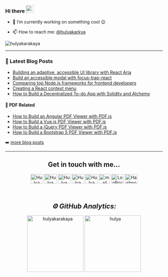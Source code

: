 ### Hi there <img src="https://media.giphy.com/media/hvRJCLFzcasrR4ia7z/giphy.gif" width="24" />

- 🔭 I’m currently working on something cool :wink:
<!-- - 🌱 I have published my first online course [Node.js Getting Started](https://skl.sh/2Nrrj9g) and my slides [here](https://slides.com/hulyakarakaya/deck). -->
<!-- - 💬 Ask me about anything related to Javascript/React/Express/Node -->
<!-- - 🎗 Certified in [Azure Data](https://www.credly.com/badges/81a0e067-9522-4c22-a62a-b0975298d948/public_url) and [Azure Fundamentals](https://www.credly.com/badges/c0324318-5bae-4728-a2a2-f5720242006f/public_url) -->
<!-- - 🏆 Certified in [Cloud Engineering with Google Cloud](https://www.coursera.org/account/accomplishments/specialization/certificate/CSNCU56GVNZD) -->
<!-- - 🎖 Completed a [Cybersecurity program](https://drive.google.com/file/d/1337A20QLMpFrQMmRZU4OE5zewnRyZbdU/view?usp=sharing) by Google, ICMCP and Security Innovation. -->
- 📫 How to reach me: [@hulyakarkya](https://twitter.com/hulyakarkya)
<!-- - 👩‍💻 Technical writer on [LogRocket](https://blog.logrocket.com/author/hulyakarakaya/), [Hashnode](https://hulyakarakaya.hashnode.dev/) and [Dev.to](https://dev.to/hulyakarakaya) -->
<!-- - ✌🏻 Winner of [North America Facebook Community Challenge](https://developers.facebook.com/blog/post/2020/11/18/2020-developer-circles-community-challenge-regional-winners-announced/) -->
<!-- - ⚡ Fun fact: I'm scared of 🐈 -->

<img src="https://komarev.com/ghpvc/?username=hulyak&label=Profile%20views&color=0e75b6&style=flat" alt="hulyakarakaya" />


---

### 📕 Latest Blog Posts

<!-- BLOG-POST-LIST:START -->
- [Building an adaptive, accessible UI library with React Aria](https://blog.logrocket.com/building-adaptive-accessible-ui-library-react-aria/)
- [Build an accessible modal with focus-trap-react](https://blog.logrocket.com/build-accessible-modal-focus-trap-react/)
- [Comparing top Node.js frameworks for frontend developers](https://blog.logrocket.com/comparing-top-node-js-frameworks-frontend-developers/)
- [Creating a React context menu](https://blog.logrocket.com/creating-react-context-menu/)
- [How to Build a Decentralized To-do App with Solidity and Alchemy](https://hulyakarakaya.hashnode.dev/how-to-build-a-decentralized-to-do-app-with-solidity-and-alchemy)
<!-- BLOG-POST-LIST:END -->


#### 📃 PDF Related

- [How to Build an Angular PDF Viewer with PDF.js](https://pspdfkit.com/blog/2021/how-to-build-an-angular-pdf-viewer-with-pdfjs/)
- [How to Build a Vue.js PDF Viewer with PDF.js](https://pspdfkit.com/blog/2021/how-to-build-a-vuejs-pdf-viewer-with-pdfjs/)
- [How to Build a jQuery PDF Viewer with PDF.js](https://pspdfkit.com/blog/2021/how-to-build-a-jquery-pdf-viewer-with-pdfjs/)
- [How to Build a Bootstrap 5 PDF Viewer with PDF.js](https://pspdfkit.com/blog/2021/how-to-build-a-bootstrap5-pdf-viewer-with-pdfjs/)


➡️ [more blog posts](https://dev.to/hulyakarakaya)

---

<h2 align="center"> Get in touch with me...</h2>
<p align="center">
<a href="https://codepen.io/hulyak" target="blank"><img align="center" src="https://cdn.jsdelivr.net/npm/simple-icons@3.0.1/icons/codepen.svg" alt="Hulya" height="30" width="40" /></a>
<a href="https://codesandbox.io/u/hulyak" target="blank"><img align="center" src="https://cdn.jsdelivr.net/npm/simple-icons@3.0.1/icons/codesandbox.svg" alt="Hulya" height="30" width="40" /></a>
<a href="https://dev.to/hulyakarakaya" target="blank"><img align="center" src="https://cdn.jsdelivr.net/npm/simple-icons@3.0.1/icons/dev-dot-to.svg" alt="Hulya" height="30" width="40" /></a>
<a href="https://twitter.com/hulyakarkya" target="blank"><img align="center" src="https://cdn.jsdelivr.net/npm/simple-icons@3.0.1/icons/twitter.svg" alt="Hulya" height="30" width="40" /></a>
<a href="https://www.linkedin.com/in/hulya-karakaya/" target="blank"><img align="center" src="https://cdn.jsdelivr.net/npm/simple-icons@3.0.1/icons/linkedin.svg" alt="Hulya" height="30" width="40" /></a>
 <a href="mailto:hulyakarakayaa06@gmail.com"><img align="center" alt="mail me" width="35px" src="https://cdn.jsdelivr.net/npm/simple-icons@3.0.1/icons/gmail.svg" height="30" width="40"  /></a>
<a href="https://blog.logrocket.com/author/hulyakarakaya"><img alt="LogRocket" src="https://cdn.jsdelivr.net/npm/simple-icons@3.0.1/icons/blogger.svg" height="30" width="40" align="center" /></a>
<a href="https://hulyakarakaya.hashnode.dev/"><img alt="Hashnode" src="https://cdn.jsdelivr.net/npm/simple-icons@3.0.1/icons/hashnode.svg" height="30" width="40" align="center" /></a>
</p>
<br>



<!-- ### Technologies and Tools

<p>

<img src='https://img.shields.io/badge/HTML5-E34F26?style=for-the-badge&logo=html5&logoColor=white' title='HTML5' />
<img src="https://img.shields.io/badge/CSS3-1572B6?style=for-the-badge&logo=css3&logoColor=white" title="CSS3" />
<img src="https://img.shields.io/badge/JavaScript-F7DF1E?style=for-the-badge&logo=javascript&logoColor=black" title="Javascript" />
<img src="https://img.shields.io/badge/TypeScript-007ACC?style=for-the-badge&logo=typescript&logoColor=white" title="Typescript" />
<img src="https://img.shields.io/badge/Python-3776AB?style=for-the-badge&logo=python&logoColor=white" title="Python" />
<img src="https://img.shields.io/badge/json-5E5C5C?style=for-the-badge&logo=json&logoColor=white" title="JSON" />
<img src="https://img.shields.io/badge/Pug-E3C29B?style=for-the-badge&logo=pug&logoColor=black" title="Pug" />
<img src="https://img.shields.io/badge/MongoDB-4EA94B?style=for-the-badge&logo=mongodb&logoColor=white" title="MongoDB" />
<img src="https://img.shields.io/badge/Node.js-339933?style=for-the-badge&logo=nodedotjs&logoColor=white" title="Node JS" />
<img src="https://img.shields.io/badge/npm-CB3837?style=for-the-badge&logo=npm&logoColor=white" title="NPM" />
<img src="https://img.shields.io/badge/Express.js-000000?style=for-the-badge&logo=express&logoColor=white" title="Express JS" />
<img src="https://img.shields.io/badge/Socket.io-010101?&style=for-the-badge&logo=Socket.io&logoColor=white" title="Socket.io" />
<img src="https://img.shields.io/badge/Sass-CC6699?style=for-the-badge&logo=sass&logoColor=white" title="Sass" />
<img src="https://img.shields.io/badge/Gatsby-663399?style=for-the-badge&logo=gatsby&logoColor=white" title="Gatsby" />
<img src="https://img.shields.io/badge/React-20232A?style=for-the-badge&logo=react&logoColor=61DAFB" title="React" />
<img src="https://img.shields.io/badge/Tailwind_CSS-38B2AC?style=for-the-badge&logo=tailwind-css&logoColor=white" title="Tailwind CSS" />
<img src="https://img.shields.io/badge/Bootstrap-563D7C?style=for-the-badge&logo=bootstrap&logoColor=white" title="Bootstrap" />
<img src="https://img.shields.io/badge/styled--components-DB7093?style=for-the-badge&logo=styled-components&logoColor=white" title="Styled Components" />
<img src="https://img.shields.io/badge/Material--UI-0081CB?style=for-the-badge&logo=material-ui&logoColor=white" title="Material UI" />
<img src="https://img.shields.io/badge/Redux-593D88?style=for-the-badge&logo=redux&logoColor=white" title="Redux" />
<img src="https://img.shields.io/badge/React_Router-CA4245?style=for-the-badge&logo=react-router&logoColor=white" title="React Router" />
<img src="https://img.shields.io/badge/GraphQl-E10098?style=for-the-badge&logo=graphql&logoColor=white" title="GraphQL" />
<img src="https://img.shields.io/badge/next.js-000000?style=for-the-badge&logo=nextdotjs&logoColor=white" title="Next.JS" />
<img src="https://img.shields.io/badge/firebase-ffca28?style=for-the-badge&logo=firebase&logoColor=black" title="FIREBASE" />
<img src="https://img.shields.io/badge/strapi-2e7eea?style=for-the-badge&logo=strapi&logoColor=white" title="Strapi" />
<img src="https://img.shields.io/badge/Git-F05032?style=for-the-badge&logo=git&logoColor=white" title="Git" />
<img src="https://img.shields.io/badge/Google_Cloud-4285F4?style=for-the-badge&logo=google-cloud&logoColor=white" title="Google Cloud" />
<img src="https://img.shields.io/badge/microsoft%20azure-0089D6?style=for-the-badge&logo=microsoft-azure&logoColor=white" title="Azure" />
<img src="https://img.shields.io/badge/GitHub_Actions-2088FF?style=for-the-badge&logo=github-actions&logoColor=white" title="Github Actions" />
<img src="https://img.shields.io/badge/Vercel-000000?style=for-the-badge&logo=vercel&logoColor=white" title=Vercel"" />
<img src="https://img.shields.io/badge/Notion-000000?style=for-the-badge&logo=notion&logoColor=white" title="Notion" />
<img src="https://img.shields.io/badge/Trello-0052CC?style=for-the-badge&logo=trello&logoColor=white" title="Trello" />
<img src="https://img.shields.io/badge/Figma-F24E1E?style=for-the-badge&logo=figma&logoColor=white" title="Figma" />
</p> -->


<h2 align="center"><i>⚙ GitHub Analytics:</i></h2>

<p align="center">
    <img height="180em" src="https://github-readme-streak-stats.herokuapp.com/?user=hulyak&theme=dracula" alt="hulyakarakaya" />
    <img height="180em" src="https://github-readme-stats.vercel.app/api?username=hulyak&show_icons=true&count_private=true&theme=dracula&locale=en" alt="hulya" /> 
    <!-- <img height="180em" src="https://raw.githubusercontent.com/hulyak/hulyak/master/profile-summary-card-output/dracula/1-repos-per-language.svg" />
  <img height="180em" src="https://github-readme-stats.vercel.app/api/top-langs/?username=hulyak&layout=compact" alt="hulya" /> -->
</p>




<!-- <h2 align="center">🏆 GitHub Profile Trophy:</h2>
<p align="center"> <a href="https://github.com/ryo-ma/github-profile-trophy"><img src="https://github-profile-trophy.vercel.app/?username=hulyak&theme=onedark&row=1" alt="hulyakarakaya" /></a> </p>
<hr>
 -->

